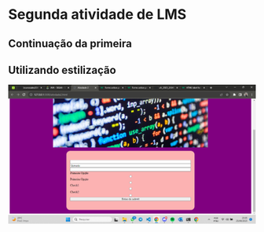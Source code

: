 # Segunda atividade de LMS

## Continuação da primeira

## Utilizando estilização

![Atividade](https://github.com/brunossales/LMS_SCRIPT/blob/main/atividade2LMS/Captura%20de%20tela%202023-08-25%20230554.png)
